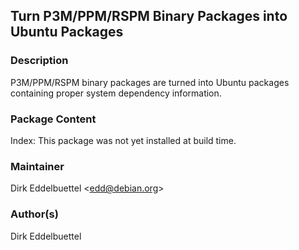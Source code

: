 
<div role="main">

## Turn P3M/PPM/RSPM Binary Packages into Ubuntu Packages

### Description

P3M/PPM/RSPM binary packages are turned into Ubuntu packages containing
proper system dependency information.

### Package Content

Index: This package was not yet installed at build time.  

### Maintainer

Dirk Eddelbuettel \<edd@debian.org\>

### Author(s)

Dirk Eddelbuettel



